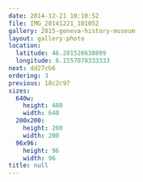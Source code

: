 ```yaml
---
date: 2014-12-21 10:10:52
file: IMG_20141221_101052
gallery: 2015-geneva-history-museum
layout: gallery-photo
location:
  latitude: 46.201526638889
  longitude: 6.1557078333333
next: dd27cb6
ordering: 3
previous: 18c2c97
sizes:
  640w:
    height: 480
    width: 640
  200x200:
    height: 200
    width: 200
  96x96:
    height: 96
    width: 96
title: null
---
```

